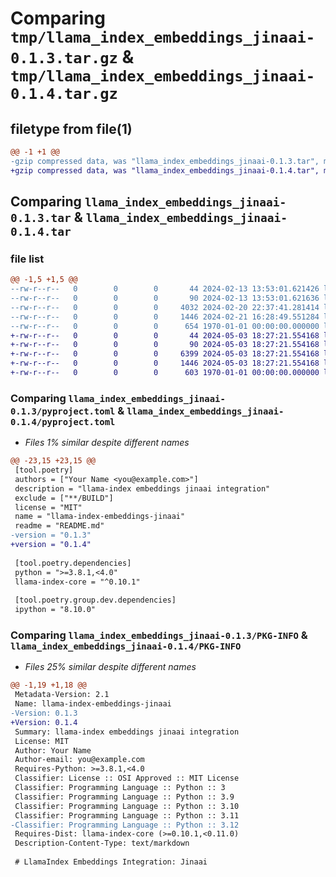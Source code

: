 # Comparing `tmp/llama_index_embeddings_jinaai-0.1.3.tar.gz` & `tmp/llama_index_embeddings_jinaai-0.1.4.tar.gz`

## filetype from file(1)

```diff
@@ -1 +1 @@
-gzip compressed data, was "llama_index_embeddings_jinaai-0.1.3.tar", max compression
+gzip compressed data, was "llama_index_embeddings_jinaai-0.1.4.tar", max compression
```

## Comparing `llama_index_embeddings_jinaai-0.1.3.tar` & `llama_index_embeddings_jinaai-0.1.4.tar`

### file list

```diff
@@ -1,5 +1,5 @@
--rw-r--r--   0        0        0       44 2024-02-13 13:53:01.621426 llama_index_embeddings_jinaai-0.1.3/README.md
--rw-r--r--   0        0        0       90 2024-02-13 13:53:01.621636 llama_index_embeddings_jinaai-0.1.3/llama_index/embeddings/jinaai/__init__.py
--rw-r--r--   0        0        0     4032 2024-02-20 22:37:41.281414 llama_index_embeddings_jinaai-0.1.3/llama_index/embeddings/jinaai/base.py
--rw-r--r--   0        0        0     1446 2024-02-21 16:28:49.551284 llama_index_embeddings_jinaai-0.1.3/pyproject.toml
--rw-r--r--   0        0        0      654 1970-01-01 00:00:00.000000 llama_index_embeddings_jinaai-0.1.3/PKG-INFO
+-rw-r--r--   0        0        0       44 2024-05-03 18:27:21.554168 llama_index_embeddings_jinaai-0.1.4/README.md
+-rw-r--r--   0        0        0       90 2024-05-03 18:27:21.554168 llama_index_embeddings_jinaai-0.1.4/llama_index/embeddings/jinaai/__init__.py
+-rw-r--r--   0        0        0     6399 2024-05-03 18:27:21.554168 llama_index_embeddings_jinaai-0.1.4/llama_index/embeddings/jinaai/base.py
+-rw-r--r--   0        0        0     1446 2024-05-03 18:27:21.554168 llama_index_embeddings_jinaai-0.1.4/pyproject.toml
+-rw-r--r--   0        0        0      603 1970-01-01 00:00:00.000000 llama_index_embeddings_jinaai-0.1.4/PKG-INFO
```

### Comparing `llama_index_embeddings_jinaai-0.1.3/pyproject.toml` & `llama_index_embeddings_jinaai-0.1.4/pyproject.toml`

 * *Files 1% similar despite different names*

```diff
@@ -23,15 +23,15 @@
 [tool.poetry]
 authors = ["Your Name <you@example.com>"]
 description = "llama-index embeddings jinaai integration"
 exclude = ["**/BUILD"]
 license = "MIT"
 name = "llama-index-embeddings-jinaai"
 readme = "README.md"
-version = "0.1.3"
+version = "0.1.4"
 
 [tool.poetry.dependencies]
 python = ">=3.8.1,<4.0"
 llama-index-core = "^0.10.1"
 
 [tool.poetry.group.dev.dependencies]
 ipython = "8.10.0"
```

### Comparing `llama_index_embeddings_jinaai-0.1.3/PKG-INFO` & `llama_index_embeddings_jinaai-0.1.4/PKG-INFO`

 * *Files 25% similar despite different names*

```diff
@@ -1,19 +1,18 @@
 Metadata-Version: 2.1
 Name: llama-index-embeddings-jinaai
-Version: 0.1.3
+Version: 0.1.4
 Summary: llama-index embeddings jinaai integration
 License: MIT
 Author: Your Name
 Author-email: you@example.com
 Requires-Python: >=3.8.1,<4.0
 Classifier: License :: OSI Approved :: MIT License
 Classifier: Programming Language :: Python :: 3
 Classifier: Programming Language :: Python :: 3.9
 Classifier: Programming Language :: Python :: 3.10
 Classifier: Programming Language :: Python :: 3.11
-Classifier: Programming Language :: Python :: 3.12
 Requires-Dist: llama-index-core (>=0.10.1,<0.11.0)
 Description-Content-Type: text/markdown
 
 # LlamaIndex Embeddings Integration: Jinaai
```

